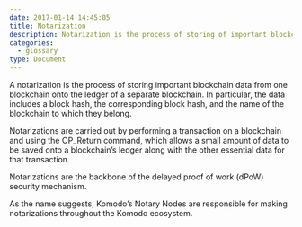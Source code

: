 ```yaml
---
date: 2017-01-14 14:45:05
title: Notarization
description: Notarization is the process of storing of important blockchain data on the ledger of a different blockchain.  
categories:
  - glossary
type: Document
---
```

A notarization is the process of storing important blockchain data from one blockchain onto the ledger of a separate blockchain. In particular, the data includes a block hash, the corresponding block hash, and the name of the blockchain to which they belong.

Notarizations are carried out by performing a transaction on a blockchain and using the OP_Return command, which allows a small amount of data to be saved onto a blockchain’s ledger along with the other essential data for that transaction. 

Notarizations are the backbone of the delayed proof of work (dPoW) security mechanism.

As the name suggests, Komodo’s Notary Nodes are responsible for making notarizations throughout the Komodo ecosystem.
